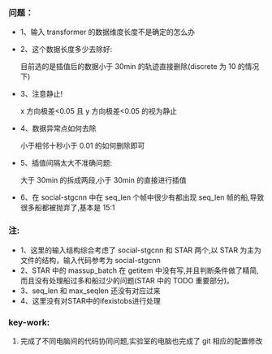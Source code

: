 ### 问题：

- 1、输入 transformer 的数据维度长度不是确定的怎么办
- 2、这个数据长度多少去除好:

  目前选的是插值后的数据小于 30min 的轨迹直接删除(discrete 为 10 的情况下)

- 3、注意静止!

  x 方向极差<0.05 且 y 方向极差<0.05 的视为静止

- 4、数据异常点如何去除

  小于相邻十秒小于 0.01 的如何删除即可

- 5、插值间隔太大不准确问题:

  大于 30min 的拆成两段,小于 30min 的直接进行插值

- 6、在 social-stgcnn 中在 seq_len 个帧中很少有都出现 seq_len 帧的船,导致很多船都被抛弃了,基本是 15:1

### 注:

- 1、这里的输入结构综合考虑了 social-stgcnn 和 STAR 两个,以 STAR 为主为文件的结构，输入代码参考为 social-stgcnn
- 2、STAR 中的 massup_batch 在 getitem 中没有写,并且判断条件做了精简,而且没有处理船过多和船过少的问题(STAR 中的 TODO 重要部分)。
- 3、seq_len 和 max_seqlen 还没有对应过来
- 4、这里没有对STAR中的ifexistobs进行处理

### key-work:

1. 完成了不同电脑间的代码协同问题,实验室的电脑也完成了 git 相应的配置修改
